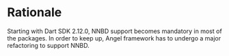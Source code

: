 # Rationale
Starting with Dart SDK 2.12.0, NNBD support becomes mandatory in most of the packages. In order to keep up, Angel framework has to undergo a major refactoring to support NNBD. 